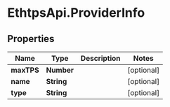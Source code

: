 # EthtpsApi.ProviderInfo

## Properties

Name | Type | Description | Notes
------------ | ------------- | ------------- | -------------
**maxTPS** | **Number** |  | [optional] 
**name** | **String** |  | [optional] 
**type** | **String** |  | [optional] 


